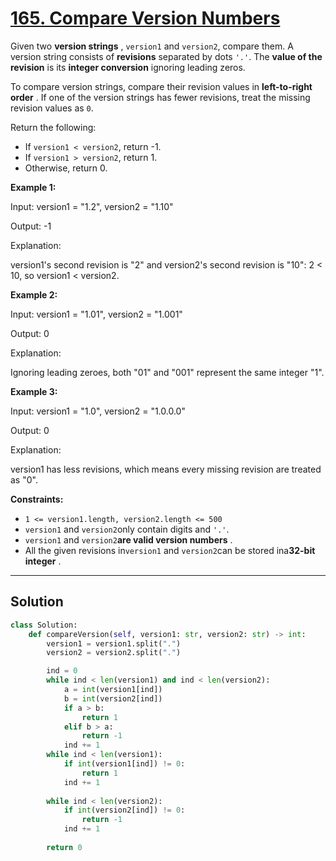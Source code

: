 # [165. Compare Version Numbers](https://leetcode.com/problems/compare-version-numbers/description/?envType=daily-question&envId=2025-09-23)

Given two **version strings** , <code>version1</code> and <code>version2</code>, compare them. A version string consists of **revisions**  separated by dots <code>'.'</code>. The **value of the revision**  is its **integer conversion**  ignoring leading zeros.

To compare version strings, compare their revision values in **left-to-right order** . If one of the version strings has fewer revisions, treat the missing revision values as <code>0</code>.

Return the following:

- If <code>version1 < version2</code>, return -1.
- If <code>version1 > version2</code>, return 1.
- Otherwise, return 0.

**Example 1:** 

<div class="example-block">
Input: version1 = "1.2", version2 = "1.10"

Output: -1

Explanation:

version1's second revision is "2" and version2's second revision is "10": 2 < 10, so version1 < version2.

**Example 2:** 

<div class="example-block">
Input: version1 = "1.01", version2 = "1.001"

Output: 0

Explanation:

Ignoring leading zeroes, both "01" and "001" represent the same integer "1".

**Example 3:** 

<div class="example-block">
Input: version1 = "1.0", version2 = "1.0.0.0"

Output: 0

Explanation:

version1 has less revisions, which means every missing revision are treated as "0".

**Constraints:** 

- <code>1 <= version1.length, version2.length <= 500</code>
- <code>version1</code> and <code>version2</code>only contain digits and <code>'.'</code>.
- <code>version1</code> and <code>version2</code>**are valid version numbers** .
- All the given revisions in<code>version1</code> and <code>version2</code>can be stored ina**32-bit integer** .

---

## Solution

```python
class Solution:
    def compareVersion(self, version1: str, version2: str) -> int:
        version1 = version1.split(".")
        version2 = version2.split(".")

        ind = 0
        while ind < len(version1) and ind < len(version2):
            a = int(version1[ind])
            b = int(version2[ind])
            if a > b:
                return 1
            elif b > a:
                return -1
            ind += 1
        while ind < len(version1):
            if int(version1[ind]) != 0:
                return 1
            ind += 1
            
        while ind < len(version2):
            if int(version2[ind]) != 0:
                return -1
            ind += 1
            
        return 0
```